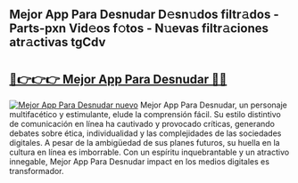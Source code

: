 ## Mejor App Para Desnudar D𝚎sn𝚞dos filtr𝚊dos - Parts-pxn Vid𝚎os f𝚘tos - N𝚞evas filtr𝚊ciones atr𝚊ctivas tgCdv

# <h2><a href="http://mb1s4n.tromn.icu/?c=Mejor+App+Para+Desnudar">🔗👉👉👉 Mejor App Para Desnudar 🔗🔗</a></h2>

[![Mejor App Para Desnudar nuevo](https://i.imgur.com/pEAQMta.gif)](http://mb1s4n.tromn.icu/?c=Mejor+App+Para+Desnudar)
Mejor App Para Desnudar, un personaje multifacético y estimulante, elude la comprensión fácil. Su estilo distintivo de comunicación en línea ha cautivado y provocado críticas, generando debates sobre ética, individualidad y las complejidades de las sociedades digitales. A pesar de la ambigüedad de sus planes futuros, su huella en la cultura en línea es imborrable. Con un espíritu inquebrantable y un atractivo innegable, Mejor App Para Desnudar impact en los medios digitales es transformador.
